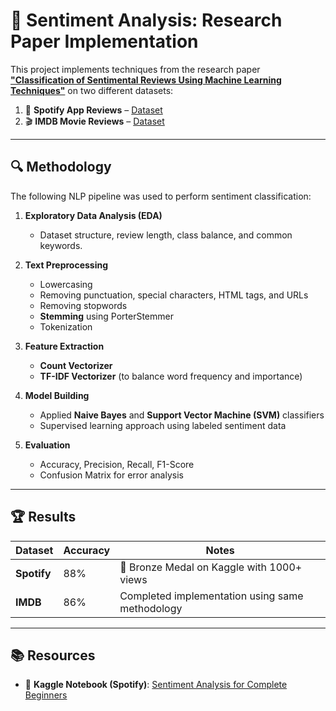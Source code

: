 # 📝 Sentiment Analysis: Research Paper Implementation

This project implements techniques from the research paper [**"Classification of Sentimental Reviews Using Machine Learning Techniques"**](https://www.sciencedirect.com/science/article/pii/S1877050915020529) on two different datasets:

1. 🎵 **Spotify App Reviews** – [Dataset](https://www.kaggle.com/datasets/alexandrakim2201/spotify-dataset/data)  
2. 🎬 **IMDB Movie Reviews** – [Dataset](https://ai.stanford.edu/~amaas/data/sentiment/)

---

## 🔍 Methodology

The following NLP pipeline was used to perform sentiment classification:

1. **Exploratory Data Analysis (EDA)**  
   - Dataset structure, review length, class balance, and common keywords.

2. **Text Preprocessing**  
   - Lowercasing  
   - Removing punctuation, special characters, HTML tags, and URLs  
   - Removing stopwords  
   - **Stemming** using PorterStemmer  
   - Tokenization  

3. **Feature Extraction**  
   - **Count Vectorizer**  
   - **TF-IDF Vectorizer** (to balance word frequency and importance)

4. **Model Building**  
   - Applied **Naive Bayes** and **Support Vector Machine (SVM)** classifiers  
   - Supervised learning approach using labeled sentiment data

5. **Evaluation**  
   - Accuracy, Precision, Recall, F1-Score  
   - Confusion Matrix for error analysis

---

## 🏆 Results

| Dataset       | Accuracy | Notes                          |
|---------------|----------|--------------------------------|
| **Spotify**   | 88%      | 🥉 Bronze Medal on Kaggle with 1000+ views |
| **IMDB**      | 86%      | Completed implementation using same methodology |

---

## 📚 Resources

- 🔗 **Kaggle Notebook (Spotify)**: [Sentiment Analysis for Complete Beginners](https://www.kaggle.com/code/pragyatripathiii23/sentiment-analysis-for-complete-beginners/notebook)


